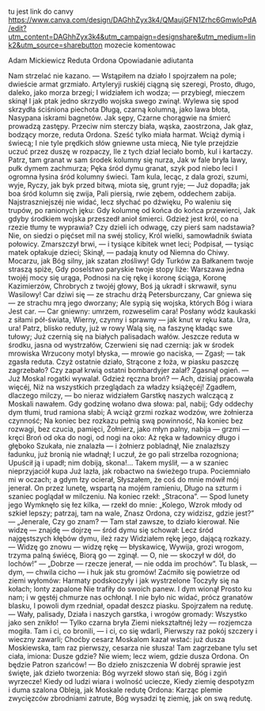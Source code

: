tu jest link do canvy
https://www.canva.com/design/DAGhhZyx3k4/QMaujGFN1Zrhc6GmwloPdA/edit?utm_content=DAGhhZyx3k4&utm_campaign=designshare&utm_medium=link2&utm_source=sharebutton
mozecie komentowac
 
 
 
 
 
 Adam Mickiewicz
 Reduta Ordona
 Opowiadanie adiutanta

Nam strzelać nie kazano. — Wstąpiłem
na działo
I spojrzałem na pole;
dwieście armat grzmiało.
Artyleryji ruskiéj ciągną się szeregi,
Prosto, długo, daleko, jako morza brzegi;
I widziałem ich wodza; — przybiegł, mieczem skinął
I jak ptak jedno skrzydło wojska swego zwinął.
Wylewa się spod skrzydła ściśniona piechota
Długą, czarną kolumną, jako lawa błota,
Nasypana iskrami bagnetów. Jak sępy,
Czarne chorągwie na śmierć prowadzą zastępy.
Przeciw nim sterczy biała, wąska, zaostrzona,
Jak głaz, bodzący morze, reduta
Ordona.
Sześć tylko miała harmat. Wciąż dymią i świecą;
I nie tyle prędkich słów gniewne usta miecą,
Nie tyle przejdzie uczuć przez duszę w rozpaczy,
Ile z tych dział leciało bomb, kul i kartaczy.
Patrz, tam granat w sam środek kolumny się nurza,
Jak w fale bryła lawy, pułk dymem zachmurza;
Pęka śród dymu granat, szyk pod niebo leci
I ogromna łysina śród kolumny świeci.
Tam kula, lecąc, z dala grozi, szumi, wyje,
Ryczy, jak byk przed bitwą, miota się, grunt ryje; —
Już dopadła; jak boa śród kolumn się zwija,
Pali piersią, rwie zębem, oddechem zabija.
Najstraszniejszéj nie widać, lecz słychać po dźwięku,
Po waleniu się trupów, po ranionych jęku:
Gdy kolumnę od końca do końca przewierci,
Jak gdyby środkiem wojska przeszedł anioł śmierci.
Gdzież jest król, co na rzezie tłumy te wyprawia?
Czy dzieli ich odwagę, czy pierś sam nadstawia?
Nie, on siedzi o pięćset mil na swéj stolicy,
Król wielki, samowładnik świata połowicy.
Zmarszczył brwi, — i tysiące kibitek
wnet leci;
Podpisał, — tysiąc matek opłakuje dzieci;
Skinął, — padają knuty od Niemna do Chiwy.
Mocarzu, jak Bóg silny, jak szatan złośliwy!
Gdy Turków za Bałkanem twoje straszą spiże,
Gdy poselstwo paryskie twoje stopy liże:
Warszawa jedna twojéj mocy się urąga,
Podnosi na cię rękę i koronę ściąga,
Koronę Kazimierzów, Chrobrych z twojéj głowy,
Boś ją ukradł i skrwawił, synu Wasilowy!
Car dziwi się — ze strachu drżą Petersburczany,
Car gniewa się — ze strachu mrą jego dworzany;
Ale sypią się wojska, których Bóg i wiara
Jest car. — Car gniewny: umrzem, rozweselim cara!
Posłany wódz kaukaski
z siłami pół-świata,
Wierny, czynny i sprawny — jak knut w ręku kata.
Ura, ura! Patrz, blisko reduty, już w rowy
Walą się, na faszynę kładąc swe tułowy;
Już czernią się na białych palisadach wałów.
Jeszcze reduta w środku, jasna od wystrzałów,
Czerwieni się nad czernią: jak w środek mrowiska
Wrzucony motyl błyska, — mrowie go naciska, —
Zgasł; — tak zgasła reduta. Czyż ostatnie działo,
Strącone z łoża, w piasku paszczę zagrzebało?
Czy zapał krwią ostatni bombardyjer
zalał?
Zgasnął ogień. — Już Moskal rogatki
wywalał.
Gdzież ręczna broń? — Ach, dzisiaj pracowała więcéj,
Niż na wszystkich przeglądach za władzy książęcéj!
Zgadłem, dlaczego milczy, — bo nieraz widziałem
Garstkę naszych walczącą z Moskali nawałem.
Gdy godzinę wołano dwa słowa: pal, nabij;
Gdy oddechy dym tłumi, trud ramiona słabi;
A wciąż grzmi rozkaz wodzów, wre żołnierza czynność;
Na koniec bez rozkazu pełnią swą powinność,
Na koniec bez rozwagi, bez czucia, pamięci,
Żołnierz, jako młyn palny, nabija — grzmi — kręci
Broń od oka do nogi, od nogi na oko:
Aż ręka w ładownicy długo i głęboko
Szukała, nie znalazła — i żołnierz pobladnął,
Nie znalazłszy ładunku, już bronią nie władnął;
I uczuł, że go pali strzelba rozogniona;
Upuścił ją i upadł; nim dobiją, skona!…
Takem myślił, —
a w szaniec nieprzyjaciół kupa
Już lazła, jak robactwo na świeżego trupa.
Pociemniało mi w oczach; a gdym łzy ocierał,
Słyszałem, że coś do mnie mówił mój jenerał.
On przez lunetę, wspartą na mojém ramieniu,
Długo na szturm i szaniec poglądał w milczeniu.
Na koniec rzekł: „Stracona”. — Spod lunety jego
Wymknęło się łez kilka, — rzekł do mnie: „Kolego,
Wzrok młody od szkieł lepszy; patrzaj, tam na wale,
Znasz Ordona, czy widzisz, gdzie jest?” — „Jenerale,
Czy go znam? — Tam stał zawsze, to działo kierował.
Nie widzę — znajdę — dojrzę — śród dymu się schował:
Lecz śród
najgęstszych kłębów dymu, ileż razy
Widziałem rękę jego, dającą rozkazy. —
Widzę go znowu — widzę rękę — błyskawicę,
Wywija, grozi wrogom, trzyma palną świécę,
Biorą go — zginął. — O, nie — skoczył w dół, do lochów!” —
„Dobrze — rzecze jenerał, — nie odda im prochów”.
Tu blask, — dym, — chwila cicho — i huk jak stu gromów!
Zaćmiło się powietrze od ziemi wyłomów:
Harmaty
podskoczyły i jak wystrzelone
Toczyły się na kołach; lonty zapalone
Nie trafiły do swoich panew. I dym wionął
Prosto ku nam; i w gęstéj chmurze nas ochłonął.
I nie było nic widać, prócz granatów blasku,
I powoli dym rzedniał, opadał deszcz piasku.
Spojrzałem na redutę. — Wały, palisady,
Działa i naszych garstka, i wrogów gromady:
Wszystko jako sen znikło! — Tylko czarna bryła
Ziemi niekształtnéj leży — rozjemcza mogiła.
Tam i ci, co bronili, — i ci, co się wdarli,
Pierwszy raz pokój szczery i wieczny zawarli;
Choćby cesarz Moskalom kazał wstać: już dusza
Moskiewska, tam raz pierwszy, cesarza nie słusza!
Tam zagrzebane tylu set ciała, imiona:
Dusze gdzie? Nie wiem; lecz wiem, gdzie dusza Ordona.
On będzie Patron szańców! —
Bo dzieło zniszczenia
W dobréj sprawie jest święte, jak dzieło tworzenia:
Bóg wyrzekł słowo stań się, Bóg i zgiń wyrzecze!
Kiedy od ludzi wiara i wolność uciecze,
Kiedy ziemię despotyzm i duma szalona
Obleją, jak Moskale redutę Ordona:
Karząc plemie
zwycięzców zbrodniami zatrute,
Bóg wysadzi tę ziemię, jak on swą redutę.
